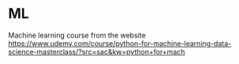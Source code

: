# ML
Machine learning course from the website https://www.udemy.com/course/python-for-machine-learning-data-science-masterclass/?src=sac&kw=python+for+mach
